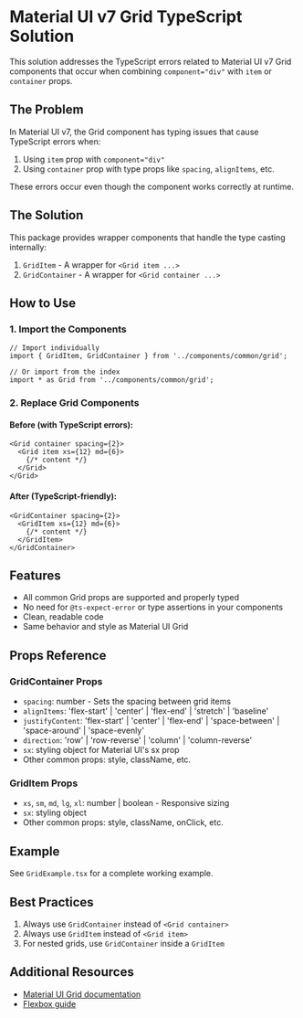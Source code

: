 # Material UI v7 Grid TypeScript Solution

This solution addresses the TypeScript errors related to Material UI v7 Grid components that occur when combining `component="div"` with `item` or `container` props.

## The Problem

In Material UI v7, the Grid component has typing issues that cause TypeScript errors when:

1. Using `item` prop with `component="div"`
2. Using `container` prop with type props like `spacing`, `alignItems`, etc.

These errors occur even though the component works correctly at runtime.

## The Solution

This package provides wrapper components that handle the type casting internally:

1. `GridItem` - A wrapper for `<Grid item ...>`
2. `GridContainer` - A wrapper for `<Grid container ...>`

## How to Use

### 1. Import the Components

```tsx
// Import individually
import { GridItem, GridContainer } from '../components/common/grid';

// Or import from the index
import * as Grid from '../components/common/grid';
```

### 2. Replace Grid Components

#### Before (with TypeScript errors):

```tsx
<Grid container spacing={2}>
  <Grid item xs={12} md={6}>
    {/* content */}
  </Grid>
</Grid>
```

#### After (TypeScript-friendly):

```tsx
<GridContainer spacing={2}>
  <GridItem xs={12} md={6}>
    {/* content */}
  </GridItem>
</GridContainer>
```

## Features

- All common Grid props are supported and properly typed
- No need for `@ts-expect-error` or type assertions in your components
- Clean, readable code
- Same behavior and style as Material UI Grid

## Props Reference

### GridContainer Props

- `spacing`: number - Sets the spacing between grid items
- `alignItems`: 'flex-start' | 'center' | 'flex-end' | 'stretch' | 'baseline'
- `justifyContent`: 'flex-start' | 'center' | 'flex-end' | 'space-between' | 'space-around' | 'space-evenly'
- `direction`: 'row' | 'row-reverse' | 'column' | 'column-reverse'
- `sx`: styling object for Material UI's sx prop
- Other common props: style, className, etc.

### GridItem Props

- `xs`, `sm`, `md`, `lg`, `xl`: number | boolean - Responsive sizing
- `sx`: styling object
- Other common props: style, className, onClick, etc.

## Example

See `GridExample.tsx` for a complete working example.

## Best Practices

1. Always use `GridContainer` instead of `<Grid container>`
2. Always use `GridItem` instead of `<Grid item>`
3. For nested grids, use `GridContainer` inside a `GridItem`

## Additional Resources

- [Material UI Grid documentation](https://mui.com/components/grid/)
- [Flexbox guide](https://css-tricks.com/snippets/css/a-guide-to-flexbox/)
